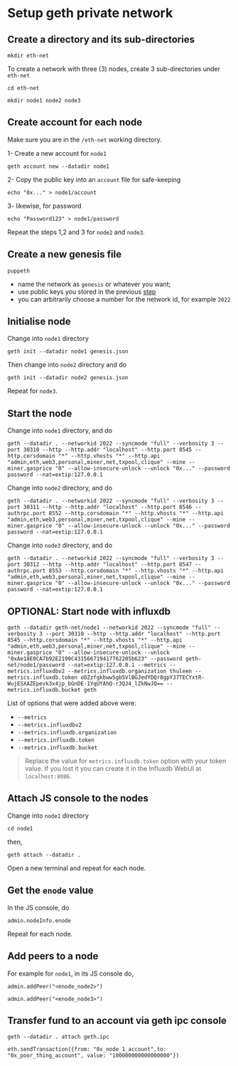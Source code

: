 # Setup geth private network

## Create a directory and its sub-directories

`mkdir eth-net`

To create a network with three (3) nodes, create 3 sub-directories under `eth-net`

`cd eth-net`

`mkdir node1 node2 node3`

## Create account for each node

Make sure you are in the `/eth-net` working directory.

1- Create a new account for `node1`

`geth account new --datadir node1`

2- Copy the public key into an `account` file for safe-keeping

`echo "0x..." > node1/account`

3- likewise, for password

`echo "Password123" > node1/password`

Repeat the steps 1,2 and 3 for `node2` and `node3`.

## Create a new genesis file

`puppeth`

- name the network as `genesis` or whatever you want;
- use public keys you stored in the previous [step](#create-account-for-each-node)
- you can arbitrarily choose a number for the network id, for example `2022`

## Initialise node

Change into `node1` directory

`geth init --datadir node1 genesis.json`

Then change into `node2` directory and do

`geth init --datadir node2 genesis.json`

Repeat for `node3`.

## Start the node

Change into `node1` directory, and do

```
geth --datadir . --networkid 2022 --syncmode "full" --verbosity 3 --port 30310 --http --http.addr "localhost" --http.port 8545 --http.corsdomain "*" --http.vhosts "*" --http.api "admin,eth,web3,personal,miner,net,txpool,clique" --mine --miner.gasprice "0" --allow-insecure-unlock --unlock "0x..." --password password --nat=extip:127.0.0.1
```

Change into `node2` directory, and do

```
geth --datadir . --networkid 2022 --syncmode "full" --verbosity 3 --port 30311 --http --http.addr "localhost" --http.port 8546 --authrpc.port 8552 --http.corsdomain "*" --http.vhosts "*" --http.api "admin,eth,web3,personal,miner,net,txpool,clique" --mine --miner.gasprice "0" --allow-insecure-unlock --unlock "0x..." --password password --nat=extip:127.0.0.1
```

Change into `node3` directory, and do

```
geth --datadir . --networkid 2022 --syncmode "full" --verbosity 3 --port 30312 --http --http.addr "localhost" --http.port 8547 --authrpc.port 8553 --http.corsdomain "*" --http.vhosts "*" --http.api "admin,eth,web3,personal,miner,net,txpool,clique" --mine --miner.gasprice "0" --allow-insecure-unlock --unlock "0x..." --password password --nat=extip:127.0.0.1

```

## OPTIONAL: Start node with influxdb

```
geth --datadir geth-net/node1 --networkid 2022 --syncmode "full" --verbosity 3 --port 30310 --http --http.addr "localhost" --http.port 8545 --http.corsdomain "*" --http.vhosts "*" --http.api "admin,eth,web3,personal,miner,net,txpool,clique" --mine --miner.gasprice "0" --allow-insecure-unlock --unlock "0xAe18E0CA7b92E2190C431566719417762205b623" --password geth-net/node1/password --nat=extip:127.0.0.1 --metrics --metrics.influxdbv2 --metrics.influxdb.organization thuleen --metrics.influxdb.token o0Zzfgkbww5gb5VlBGJedYDQr8gpY37TECYxtR-WujESXAZEpevk3x4jp_bGnDE-1YqUYAhQ-r3QJ4_lZkNwJQ== --metrics.influxdb.bucket geth
```

List of options that were added above were:

- `--metrics`
- `--metrics.influxdbv2`
- `--metrics.influxdb.organization`
- `--metrics.influxdb.token`
- `--metrics.influxdb.bucket`

> Replace the value for `metrics.influxdb.token` option with your token value. If you lost it you can create it in the Influxdb WebUI at `localhost:8086`.

## Attach JS console to the nodes

Change into `node1` directory

`cd node1`

then,

`geth attach --datadir .`

Open a new terminal and repeat for each node.

## Get the `enode` value

In the JS console, do

`admin.nodeInfo.enode`

Repeat for each node.

## Add peers to a node

For example for `node1`, in its JS console do,

```
admin.addPeer("<enode_node2>")
```

```
admin.addPeer("<enode_node3>")
```

## Transfer fund to an account via geth ipc console

```
geth --datadir . attach geth.ipc
```

```
eth.sendTransaction({from: "0x_node_1_account",to: "0x_poor_thing_account", value: "100000000000000000"})
```
